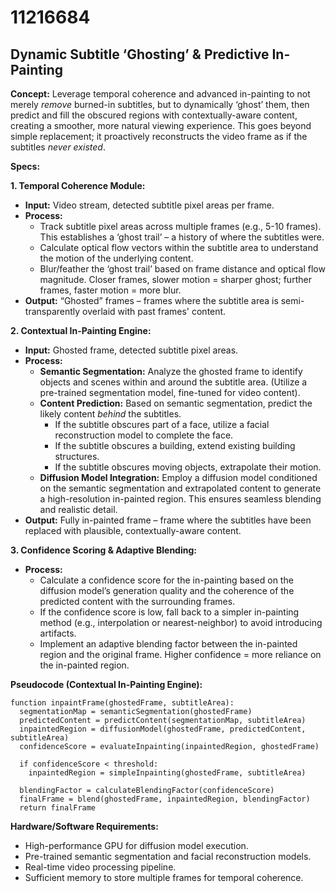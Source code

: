 # 11216684

## Dynamic Subtitle ‘Ghosting’ & Predictive In-Painting

**Concept:** Leverage temporal coherence and advanced in-painting to not merely *remove* burned-in subtitles, but to dynamically ‘ghost’ them, then predict and fill the obscured regions with contextually-aware content, creating a smoother, more natural viewing experience. This goes beyond simple replacement; it proactively reconstructs the video frame as if the subtitles *never existed*.

**Specs:**

**1. Temporal Coherence Module:**

*   **Input:** Video stream, detected subtitle pixel areas per frame.
*   **Process:**
    *   Track subtitle pixel areas across multiple frames (e.g., 5-10 frames). This establishes a ‘ghost trail’ – a history of where the subtitles were.
    *   Calculate optical flow vectors within the subtitle area to understand the motion of the underlying content.
    *   Blur/feather the ‘ghost trail’ based on frame distance and optical flow magnitude.  Closer frames, slower motion = sharper ghost; further frames, faster motion = more blur.
*   **Output:**  “Ghosted” frames – frames where the subtitle area is semi-transparently overlaid with past frames' content.  

**2. Contextual In-Painting Engine:**

*   **Input:** Ghosted frame, detected subtitle pixel areas.
*   **Process:**
    *   **Semantic Segmentation:** Analyze the ghosted frame to identify objects and scenes within and around the subtitle area. (Utilize a pre-trained segmentation model, fine-tuned for video content).
    *   **Content Prediction:** Based on semantic segmentation, predict the likely content *behind* the subtitles.  
        *   If the subtitle obscures part of a face, utilize a facial reconstruction model to complete the face.
        *   If the subtitle obscures a building, extend existing building structures.
        *   If the subtitle obscures moving objects, extrapolate their motion.
    *   **Diffusion Model Integration:** Employ a diffusion model conditioned on the semantic segmentation and extrapolated content to generate a high-resolution in-painted region.  This ensures seamless blending and realistic detail.
*   **Output:**  Fully in-painted frame – frame where the subtitles have been replaced with plausible, contextually-aware content.

**3. Confidence Scoring & Adaptive Blending:**

*   **Process:**
    *   Calculate a confidence score for the in-painting based on the diffusion model’s generation quality and the coherence of the predicted content with the surrounding frames.
    *   If the confidence score is low, fall back to a simpler in-painting method (e.g., interpolation or nearest-neighbor) to avoid introducing artifacts.
    *   Implement an adaptive blending factor between the in-painted region and the original frame.  Higher confidence = more reliance on the in-painted region.

**Pseudocode (Contextual In-Painting Engine):**

```
function inpaintFrame(ghostedFrame, subtitleArea):
  segmentationMap = semanticSegmentation(ghostedFrame)
  predictedContent = predictContent(segmentationMap, subtitleArea)
  inpaintedRegion = diffusionModel(ghostedFrame, predictedContent, subtitleArea)
  confidenceScore = evaluateInpainting(inpaintedRegion, ghostedFrame)

  if confidenceScore < threshold:
    inpaintedRegion = simpleInpainting(ghostedFrame, subtitleArea)

  blendingFactor = calculateBlendingFactor(confidenceScore)
  finalFrame = blend(ghostedFrame, inpaintedRegion, blendingFactor)
  return finalFrame
```

**Hardware/Software Requirements:**

*   High-performance GPU for diffusion model execution.
*   Pre-trained semantic segmentation and facial reconstruction models.
*   Real-time video processing pipeline.
*   Sufficient memory to store multiple frames for temporal coherence.